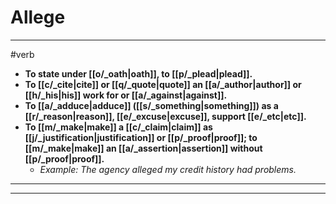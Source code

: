 # Allege
---
#verb
- **To state under [[o/_oath|oath]], to [[p/_plead|plead]].**
- **To [[c/_cite|cite]] or [[q/_quote|quote]] an [[a/_author|author]] or [[h/_his|his]] work for or [[a/_against|against]].**
- **To [[a/_adduce|adduce]] ([[s/_something|something]]) as a [[r/_reason|reason]], [[e/_excuse|excuse]], support [[e/_etc|etc]].**
- **To [[m/_make|make]] a [[c/_claim|claim]] as [[j/_justification|justification]] or [[p/_proof|proof]]; to [[m/_make|make]] an [[a/_assertion|assertion]] without [[p/_proof|proof]].**
	- _Example: The agency alleged my credit history had problems._
---
---

